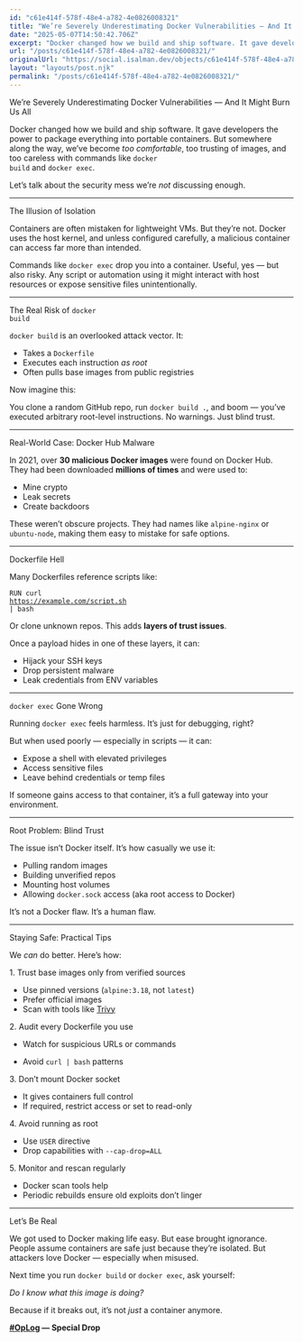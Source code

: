 ```yaml
---
id: "c61e414f-578f-48e4-a782-4e0826008321"
title: "We’re Severely Underestimating Docker Vulnerabilities — And It Might Burn Us AllDocker changed ho..."
date: "2025-05-07T14:50:42.706Z"
excerpt: "Docker changed how we build and ship software. It gave developers the power to package everything into portable containers. But somewhere along the way, we’ve become too comfortable, too trusting of i..."
url: "/posts/c61e414f-578f-48e4-a782-4e0826008321/"
originalUrl: "https://social.isalman.dev/objects/c61e414f-578f-48e4-a782-4e0826008321"
layout: "layouts/post.njk"
permalink: "/posts/c61e414f-578f-48e4-a782-4e0826008321/"
---
```


We’re Severely Underestimating Docker Vulnerabilities — And It Might Burn Us All<p>Docker changed how we build and ship software. It gave developers the power to package everything into portable containers. But somewhere along the way, we’ve become <em>too comfortable</em>, too trusting of images, and too careless with commands like <code>docker build</code> and <code>docker exec</code>.</p><p>Let’s talk about the security mess we’re <em>not</em> discussing enough.</p><hr />The Illusion of Isolation<p>Containers are often mistaken for lightweight VMs. But they’re not. Docker uses the host kernel, and unless configured carefully, a malicious container can access far more than intended.</p><p>Commands like <code>docker exec</code> drop you into a container. Useful, yes — but also risky. Any script or automation using it might interact with host resources or expose sensitive files unintentionally.</p><hr />The Real Risk of <code>docker build</code><p><code>docker build</code> is an overlooked attack vector. It:</p><ul><li>Takes a <code>Dockerfile</code></li><li>Executes each instruction <em>as root</em></li><li>Often pulls base images from public registries</li></ul><p>Now imagine this:</p><p>You clone a random GitHub repo, run <code>docker build .</code>, and boom — you’ve executed arbitrary root-level instructions. No warnings. Just blind trust.</p><hr />Real-World Case: Docker Hub Malware<p>In 2021, over <strong>30 malicious Docker images</strong> were found on Docker Hub. They had been downloaded <strong>millions of times</strong> and were used to:</p><ul><li>Mine crypto  </li><li>Leak secrets  </li><li>Create backdoors  </li></ul><p>These weren’t obscure projects. They had names like <code>alpine-nginx</code> or <code>ubuntu-node</code>, making them easy to mistake for safe options.</p><hr />Dockerfile Hell<p>Many Dockerfiles reference scripts like:</p><pre><code>RUN curl <a href="https://example.com/script.sh">https://example.com/script.sh</a> | bash
</code></pre><p>Or clone unknown repos. This adds <strong>layers of trust issues</strong>.</p><p>Once a payload hides in one of these layers, it can:</p><ul><li>Hijack your SSH keys  </li><li>Drop persistent malware  </li><li>Leak credentials from ENV variables  </li></ul><hr /><code>docker exec</code> Gone Wrong<p>Running <code>docker exec</code> feels harmless. It’s just for debugging, right?</p><p>But when used poorly — especially in scripts — it can:</p><ul><li>Expose a shell with elevated privileges  </li><li>Access sensitive files  </li><li>Leave behind credentials or temp files  </li></ul><p>If someone gains access to that container, it’s a full gateway into your environment.</p><hr />Root Problem: Blind Trust<p>The issue isn’t Docker itself. It’s how casually we use it:</p><ul><li>Pulling random images  </li><li>Building unverified repos  </li><li>Mounting host volumes  </li><li>Allowing <code>docker.sock</code> access (aka root access to Docker)</li></ul><p>It’s not a Docker flaw. It’s a human flaw.</p><hr />Staying Safe: Practical Tips<p>We <em>can</em> do better. Here’s how:</p>1. Trust base images only from verified sources<ul><li>Use pinned versions (<code>alpine:3.18</code>, not <code>latest</code>)</li><li>Prefer official images</li><li>Scan with tools like <a href="https://github.com/aquasecurity/trivy">Trivy</a></li></ul>2. Audit every Dockerfile you use<ul><li>Watch for suspicious URLs or commands</li><li><p>Avoid <code>curl | bash</code> patterns</p></li></ul>3. Don’t mount Docker socket<ul><li>It gives containers full control</li><li>If required, restrict access or set to read-only</li></ul>4. Avoid running as root<ul><li>Use <code>USER</code> directive</li><li>Drop capabilities with <code>--cap-drop=ALL</code></li></ul>5. Monitor and rescan regularly<ul><li>Docker scan tools help  </li><li>Periodic rebuilds ensure old exploits don’t linger</li></ul><hr />Let’s Be Real<p>We got used to Docker making life easy. But ease brought ignorance. People assume containers are safe just because they’re isolated. But attackers love Docker — especially when misused.</p><p>Next time you run <code>docker build</code> or <code>docker exec</code>, ask yourself:</p><p><em>Do I know what this image is doing?</em></p><p>Because if it breaks out, it’s not <em>just</em> a container anymore.</p><p><strong><a href="https://social.isalman.dev/tag/oplog">#OpLog</a> — Special Drop</strong></p>